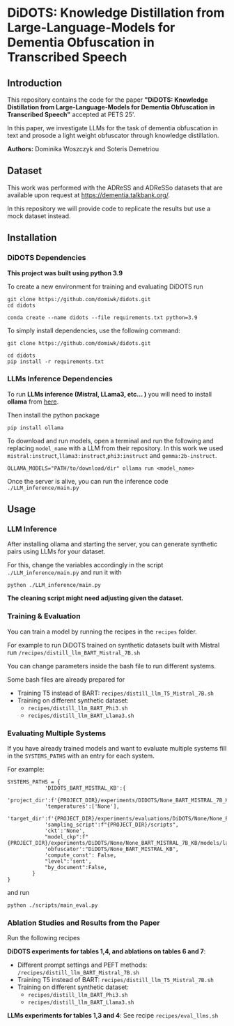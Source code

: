 # **DiDOTS: Knowledge Distillation from Large-Language-Models for Dementia Obfuscation in Transcribed Speech**

## **Introduction**
This repository contains the code for the paper  **"DiDOTS: Knowledge Distillation from Large-Language-Models for Dementia Obfuscation in Transcribed Speech"** accepted at PETS 25'. 

In this paper, we investigate LLMs for the task of dementia obfuscation in text and prosode a light weight obfuscator through knowledge distillation.

**Authors:** Dominika Woszczyk and Soteris Demetriou

## **Dataset**
This work was performed with the ADReSS and ADReSSo datasets that are available upon request at https://dementia.talkbank.org/.

In this repository we will provide code to replicate the results but use a mock dataset instead.

## **Installation**
### **DiDOTS Dependencies**


**This project was built using python 3.9**

To create a new environment for training and evaluating DiDOTS run

```
git clone https://github.com/domiwk/didots.git
cd didots

conda create --name didots --file requirements.txt python=3.9
```

To simply install dependencies, use the following command:

```
git clone https://github.com/domiwk/didots.git

cd didots
pip install -r requirements.txt
```

### **LLMs Inference Dependencies**
To run **LLMs inference (Mistral, LLama3, etc... )** you will need to install **ollama** from [here](https://ollama.com).

Then install the python package
```
pip install ollama
```

To download and run models, open a terminal and run the following and replacing `model_name` with a LLM from their repository. In this work we used `mistral:instruct`,`llama3:instruct`,`phi3:instruct` and `gemma:2b-instruct`. 

```
OLLAMA_MODELS="PATH/to/download/dir" ollama run <model_name>
```

Once the server is alive, you can run the inference code `./LLM_inference/main.py`

## **Usage**

### **LLM Inference**

After installing ollama and starting the server, you can generate synthetic pairs using LLMs for your dataset. 

For this, change the variables accordingly in the script `./LLM_inference/main.py` and run it with

```
python ./LLM_inference/main.py
```
**The cleaning script might need adjusting given the dataset.**

### **Training & Evaluation**

You can train a model by running the recipes in the `recipes` folder.

For example to run DiDOTS trained on synthetic datasets built with Mistral run `/recipes/distill_llm_BART_Mistral_7B.sh`

You can change parameters inside the bash file to run different systems.

Some bash files are already prepared for 

- Training T5 instead of BART: `recipes/distill_llm_T5_Mistral_7B.sh`
- Training on different synthetic dataset: 
    - `recipes/distill_llm_BART_Phi3.sh`
    - `recipes/distill_llm_BART_Llama3.sh`

### **Evaluating Multiple Systems**

If you have already trained models and want to evaluate multiple systems fill in the `SYSTEMS_PATHS` with an entry for each system. 

For example:
```
SYSTEMS_PATHS = {
            'DIDOTS_BART_MISTRAL_KB':{
            'project_dir':f'{PROJECT_DIR}/experiments/DIDOTS/None_BART_MISTRAL_7B_KB/results',
            'temperatures':['None'],
            'target_dir':f'{PROJECT_DIR}/experiments/evaluations/DiDOTS/None/None_BART_MISTRAL_7B_KB',
            'sampling_script':f"{PROJECT_DIR}/scripts",
            'ckt':'None',
            "model_ckp":f"{PROJECT_DIR}/experiments/DiDOTS/None/None_BART_MISTRAL_7B_KB/models/latest",
            'obfuscator':"DiDOTS/None_BART_MISTRAL_KB",
            'compute_const': False,
            "level":'sent',
            "by_document":False,
        }
}
```

and run 
```
python ./scripts/main_eval.py
```

### **Ablation Studies and Results from the Paper**

Run the following recipes

**DiDOTS experiments for tables 1,4, and ablations on tables 6 and 7**:
- Different prompt settings and PEFT methods: `/recipes/distill_llm_BART_Mistral_7B.sh`
- Training T5 instead of BART: `recipes/distill_llm_T5_Mistral_7B.sh`
- Training on different synthetic dataset: 
    - `recipes/distill_llm_BART_Phi3.sh`
    - `recipes/distill_llm_BART_Llama3.sh`

**LLMs experiments for tables 1,3 and 4**: See recipe `recipes/eval_llms.sh`
